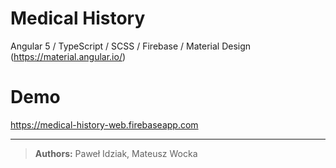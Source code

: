 # Medical History
Angular 5 / TypeScript / SCSS / Firebase / Material Design (https://material.angular.io/) 

# Demo
https://medical-history-web.firebaseapp.com

----------

> **Authors:** Paweł Idziak, Mateusz Wocka
